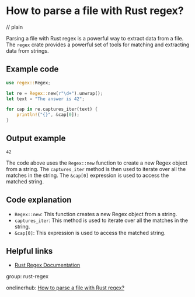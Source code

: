 # How to parse a file with Rust regex?
// plain

Parsing a file with Rust regex is a powerful way to extract data from a file. The `regex` crate provides a powerful set of tools for matching and extracting data from strings.

## Example code

```rust
use regex::Regex;

let re = Regex::new(r"\d+").unwrap();
let text = "The answer is 42";

for cap in re.captures_iter(text) {
    println!("{}", &cap[0]);
}
```

## Output example

```
42
```

The code above uses the `Regex::new` function to create a new Regex object from a string. The `captures_iter` method is then used to iterate over all the matches in the string. The `&cap[0]` expression is used to access the matched string.

## Code explanation


- `Regex::new`: This function creates a new Regex object from a string.
- `captures_iter`: This method is used to iterate over all the matches in the string.
- `&cap[0]`: This expression is used to access the matched string.

## Helpful links

- [Rust Regex Documentation](https://docs.rs/regex/1.3.9/regex/)

group: rust-regex

onelinerhub: [How to parse a file with Rust regex?](https://onelinerhub.com/rust/how-to-parse-a-file-with-rust-regex)